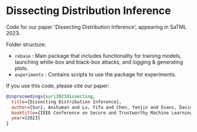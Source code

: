 # Dissecting Distribution Inference

Code for our paper 'Dissecting Distribution Inference', appearing in SaTML 2023.

Folder structure:

- `rebase` : Main package that includes functionality for training models, launching white-box and black-box attacks, and logging & generating plots.
- `experiments` : Contains scripts to use the package for experiments.


If you use this code, please cite our paper:

```bibtex
@inproceedings{suri2023dissecting,
  title={Dissecting Distribution Inference},
  author={Suri, Anshuman and Lu, Yifu and Chen, Yanjin and Evans, David},
  booktitle={IEEE Conference on Secure and Trustworthy Machine Learning (SaTML)},
  year={2023}
}
```
